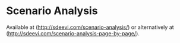 # Scenario Analysis

Available at (http://sdeevi.com/scenario-analysis/) or alternatively at (http://sdeevi.com/scenario-analysis-page-by-page/).

